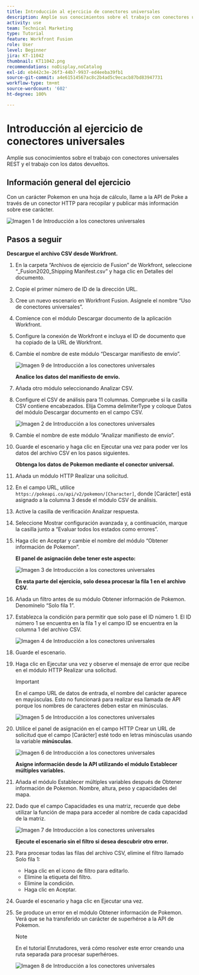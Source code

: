 ```yaml
---
title: Introducción al ejercicio de conectores universales
description: Amplíe sus conocimientos sobre el trabajo con conectores universales REST y el trabajo con los datos devueltos.
activity: use
team: Technical Marketing
type: Tutorial
feature: Workfront Fusion
role: User
level: Beginner
jira: KT-11042
thumbnail: KT11042.png
recommendations: noDisplay,noCatalog
exl-id: eb442c3e-26f3-44b7-9937-ed4eeba39fb1
source-git-commit: a4e61514567ac8c2b4ad5c9ecacb87bd83947731
workflow-type: tm+mt
source-wordcount: '602'
ht-degree: 100%

---
```


# Introducción al ejercicio de conectores universales

Amplíe sus conocimientos sobre el trabajo con conectores universales REST y el trabajo con los datos devueltos.

## Información general del ejercicio

Con un carácter Pokemon en una hoja de cálculo, llame a la API de Poke a través de un conector HTTP para recopilar y publicar más información sobre ese carácter.

![Imagen 1 de Introducción a los conectores universales](../12-exercises/assets/introduction-to-universal-connectors-walkthrough-1.png)

## Pasos a seguir

**Descargue el archivo CSV desde Workfront.**

1. En la carpeta “Archivos de ejercicio de Fusion” de Workfront, seleccione “_Fusion2020_Shipping Manifest.csv” y haga clic en Detalles del documento.
1. Copie el primer número de ID de la dirección URL.
1. Cree un nuevo escenario en Workfront Fusion. Asígnele el nombre “Uso de conectores universales”.
1. Comience con el módulo Descargar documento de la aplicación Workfront.
1. Configure la conexión de Workfront e incluya el ID de documento que ha copiado de la URL de Workfront.
1. Cambie el nombre de este módulo “Descargar manifiesto de envío”.

   ![Imagen 9 de Introducción a los conectores universales](../12-exercises/assets/introduction-to-universal-connectors-walkthrough-9.png)

   **Analice los datos del manifiesto de envío.**

1. Añada otro módulo seleccionando Analizar CSV.
1. Configure el CSV de análisis para 11 columnas. Compruebe si la casilla CSV contiene encabezados. Elija Comma delimiterType y coloque Datos del módulo Descargar documento en el campo CSV.

   ![Imagen 2 de Introducción a los conectores universales](../12-exercises/assets/introduction-to-universal-connectors-walkthrough-2.png)

1. Cambie el nombre de este módulo “Analizar manifiesto de envío”.
1. Guarde el escenario y haga clic en Ejecutar una vez para poder ver los datos del archivo CSV en los pasos siguientes.

   **Obtenga los datos de Pokemon mediante el conector universal.**

1. Añada un módulo HTTP Realizar una solicitud.
1. En el campo URL, utilice `https://pokeapi.co/api/v2/pokemon/[Character]`, donde [Carácter] está asignado a la columna 3 desde el módulo CSV de análisis.
1. Active la casilla de verificación Analizar respuesta.
1. Seleccione Mostrar configuración avanzada y, a continuación, marque la casilla junto a “Evaluar todos los estados como errores”.
1. Haga clic en Aceptar y cambie el nombre del módulo “Obtener información de Pokemon”.

   **El panel de asignación debe tener este aspecto:**

   ![Imagen 3 de Introducción a los conectores universales](../12-exercises/assets/introduction-to-universal-connectors-walkthrough-3.png)

   **En esta parte del ejercicio, solo desea procesar la fila 1 en el archivo CSV.**

1. Añada un filtro antes de su módulo Obtener información de Pokemon. Denomínelo “Solo fila 1”.
1. Establezca la condición para permitir que solo pase el ID número 1. El ID número 1 se encuentra en la fila 1 y el campo ID se encuentra en la columna 1 del archivo CSV.

   ![Imagen 4 de Introducción a los conectores universales](../12-exercises/assets/introduction-to-universal-connectors-walkthrough-4.png)

1. Guarde el escenario.
1. Haga clic en Ejecutar una vez y observe el mensaje de error que recibe en el módulo HTTP Realizar una solicitud.

   >[!IMPORTANT]
   >
   >En el campo URL de datos de entrada, el nombre del carácter aparece en mayúsculas. Esto no funcionará para realizar esa llamada de API porque los nombres de caracteres deben estar en minúsculas.

   ![Imagen 5 de Introducción a los conectores universales](../12-exercises/assets/introduction-to-universal-connectors-walkthrough-5.png)

1. Utilice el panel de asignación en el campo HTTP Crear un URL de solicitud que el campo [Carácter] esté todo en letras minúsculas usando la variable **minúsculas**.

   ![Imagen 6 de Introducción a los conectores universales](../12-exercises/assets/introduction-to-universal-connectors-walkthrough-6.png)

   **Asigne información desde la API utilizando el módulo Establecer múltiples variables.**

1. Añada el módulo Establecer múltiples variables después de Obtener información de Pokemon. Nombre, altura, peso y capacidades del mapa.
1. Dado que el campo Capacidades es una matriz, recuerde que debe utilizar la función de mapa para acceder al nombre de cada capacidad de la matriz.

   ![Imagen 7 de Introducción a los conectores universales](../12-exercises/assets/introduction-to-universal-connectors-walkthrough-7.png)

   **Ejecute el escenario sin el filtro si desea descubrir otro error.**

1. Para procesar todas las filas del archivo CSV, elimine el filtro llamado Solo fila 1:

   + Haga clic en el icono de filtro para editarlo.
   + Elimine la etiqueta del filtro.
   + Elimine la condición.
   + Haga clic en Aceptar.

1. Guarde el escenario y haga clic en Ejecutar una vez.
1. Se produce un error en el módulo Obtener información de Pokemon. Verá que se ha transferido un carácter de superhéroe a la API de Pokemon.

   >[!NOTE]
   >
   >En el tutorial Enrutadores, verá cómo resolver este error creando una ruta separada para procesar superhéroes.

   ![Imagen 8 de Introducción a los conectores universales](../12-exercises/assets/introduction-to-universal-connectors-walkthrough-8.png)
